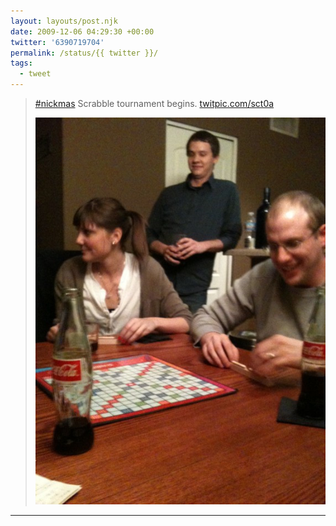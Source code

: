 ```yaml
---
layout: layouts/post.njk
date: 2009-12-06 04:29:30 +00:00
twitter: '6390719704'
permalink: /status/{{ twitter }}/
tags: 
  - tweet
---
```


> [#nickmas](https://twitter.com/hashtag/nickmas) Scrabble tournament begins. [twitpic.com/sct0a](http://twitpic.com/sct0a)
> 
> ![Tiffany, Josh, and Ben](/img/47626714.jpg)

---
